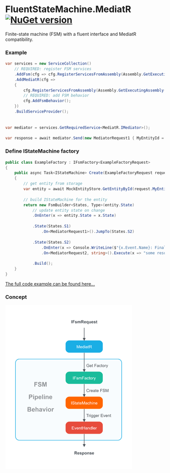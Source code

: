 # FluentStateMachine.MediatR [![NuGet version](https://badge.fury.io/nu/FluentStateMachine.MediatR.svg)](http://badge.fury.io/nu/FluentStateMachine.MediatR)
Finite-state machine (FSM) with a fluent interface and MediatR compatibility.


### Example
```C#
var services = new ServiceCollection()
    // REQUIRED: register FSM services
    .AddFsm(cfg => cfg.RegisterServicesFromAssembly(Assembly.GetExecutingAssembly()))
    .AddMediatR(cfg =>
    {
        cfg.RegisterServicesFromAssembly(Assembly.GetExecutingAssembly());
        // REQUIRED: add FSM behavior
        cfg.AddFsmBehavior();
    })
    .BuildServiceProvider();


var mediator = services.GetRequiredService<MediatR.IMediator>();

var response = await mediator.Send(new MediatorRequest1 { MyEntityId = 7 });
```

### Define IStateMachine factory
```C#
public class ExampleFactory : IFsmFactory<ExampleFactoryRequest>
{
    public async Task<IStateMachine> Create(ExampleFactoryRequest request, CancellationToken cancellationToken)
    {
        // get entity from storage
        var entity = await MockEntityStore.GetEntityById(request.MyEntityId);

        // build IStateMachine for the entity
        return new FsmBuilder<States, Type>(entity.State)
            // update entity state on change
            .OnEnter(x => entity.State = x.State) 

            .State(States.S1)
                .On<MediatorRequest1>().JumpTo(States.S2)

            .State(States.S2)
                .OnEnter(x => Console.WriteLine($"{x.Event.Name}: Final state !!!"))
                .On<MediatorRequest2, string>().Execute(x => "some result")

            .Build();
    }
}
```
[The full code example can be found here...](https://github.com/mustaddon/StateMachine/blob/master/Examples/Example.ConsoleApp/MediatorExample.cs)


### Concept
<!-- ![](https://raw.githubusercontent.com/mustaddon/StateMachine/master/FluentStateMachine.MediatR/dgrm.png) -->
[<img src="https://raw.githubusercontent.com/mustaddon/StateMachine/master/FluentStateMachine.MediatR/dgrm.png" width="400" />](https://app.dgrm.net/?u=https://raw.githubusercontent.com/mustaddon/StateMachine/master/FluentStateMachine.MediatR/dgrm.png)

